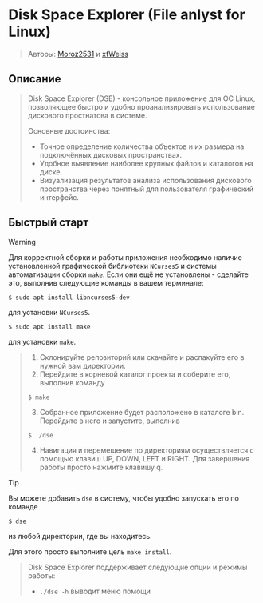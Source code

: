 # **Disk Space Explorer (File anlyst for Linux)**
>Авторы: <a href="https://github.com/Moroz2531" style="text-decoration: underline;">Moroz2531</a> и <a href="https://github.com/xfWeiss" style="text-decoration: underline;">xfWeiss</a>
## Описание
> Disk Space Explorer (DSE) - консольное приложение для OC Linux, позволяющее быстро и удобно проанализировать использование дискового простнатсва в системе.
>
> Основные достоинства:
> + Точное определение количества объектов и их размера на подключённых дисковых пространствах.
> + Удобное выявление наиболее крупных файлов и каталогов на диске.
> + Визуализация результатов анализа использования дискового пространства через понятный для пользователя графический интерфейс.
## Быстрый старт
> [!WARNING]  
> Для корректной сборки и работы приложения необходимо наличие установленной графической библиотеки `NCurses5` и системы автоматизации сборки `make`. Если они ещё не установлены - сделайте это, выполнив следующие команды в вашем терминале:
> ```
> $ sudo apt install libncurses5-dev
> ```
> для установки `NCurses5`.
> ```
> $ sudo apt install make
> ```
> для установки `make`.

> 1. Склонируйте репозиторий или скачайте и распакуйте его в нужной вам директории.
> 2. Перейдите в корневой каталог проекта и соберите его, выполнив команду 
> ```
> $ make
> ```
> 3. Собранное приложение будет расположено в каталоге bin. Перейдите в него и запустите, выполнив
> ```
> $ ./dse
> ```
> 4. Навигация и перемещение по директориям осуществляется с помощью клавиш UP, DOWN, LEFT и RIGHT. Для завершения работы просто нажмите клавишу q.

> [!TIP]
> Вы можете добавить `dse` в систему, чтобы удобно запускать его по команде
> ```
> $ dse
> ```
> из любой директории, где вы находитесь.
>
> Для этого просто выполните цель `make install`.

> Disk Space Explorer поддерживает следующие опции и режимы работы:
> + `./dse -h` выводит меню помощи